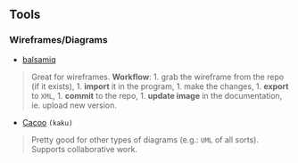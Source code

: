 ## Tools ##

### Wireframes/Diagrams ###

  * [balsamiq](http://balsamiq.com/products/mockups)
> Great for wireframes. **Workflow**:
    1. grab the wireframe from the repo (if it exists),
    1. **import** it in the program,
    1. make the changes,
    1. **export** to `XML`,
    1. **commit** to the repo,
    1. **update image** in the documentation, ie. upload new version.

  * [Cacoo](https://cacoo.com/) `(kaku)`
> Pretty good for other types of diagrams (e.g.: `UML` of all sorts). Supports collaborative work.